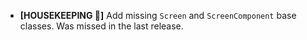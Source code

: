 * **[HOUSEKEEPING 🧹]** Add missing `Screen` and `ScreenComponent` base classes. Was missed in the last release.